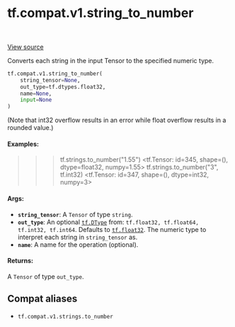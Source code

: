 <div itemscope itemtype="http://developers.google.com/ReferenceObject">
<meta itemprop="name" content="tf.compat.v1.string_to_number" />
<meta itemprop="path" content="Stable" />
</div>

# tf.compat.v1.string_to_number

<!-- Insert buttons and diff -->

<table class="tfo-notebook-buttons tfo-api" align="left">
</table>

<a target="_blank" href="/code/stable/tensorflow/python/ops/string_ops.py">View source</a>



Converts each string in the input Tensor to the specified numeric type.

``` python
tf.compat.v1.string_to_number(
    string_tensor=None,
    out_type=tf.dtypes.float32,
    name=None,
    input=None
)
```



<!-- Placeholder for "Used in" -->

(Note that int32 overflow results in an error while float overflow
results in a rounded value.)

#### Examples:


>>> tf.strings.to_number("1.55")
<tf.Tensor: id=345, shape=(), dtype=float32, numpy=1.55>
>>> tf.strings.to_number("3", tf.int32)
<tf.Tensor: id=347, shape=(), dtype=int32, numpy=3>

#### Args:


* <b>`string_tensor`</b>: A `Tensor` of type `string`.
* <b>`out_type`</b>: An optional <a href="../../../tf/dtypes/DType.md"><code>tf.DType</code></a> from: `tf.float32, tf.float64, tf.int32, tf.int64`. Defaults to <a href="../../../tf.md#float32"><code>tf.float32</code></a>.
  The numeric type to interpret each string in `string_tensor` as.
* <b>`name`</b>: A name for the operation (optional).


#### Returns:

A `Tensor` of type `out_type`.


## Compat aliases

* `tf.compat.v1.strings.to_number`

